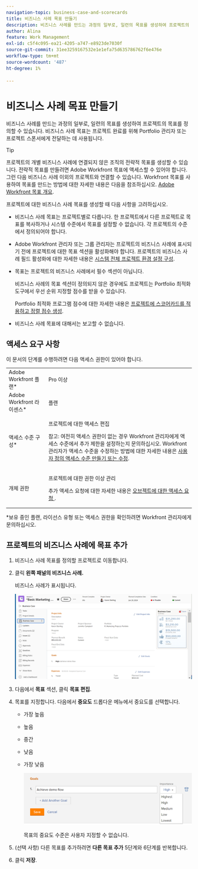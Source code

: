 ```yaml
---
navigation-topic: business-case-and-scorecards
title: 비즈니스 사례 목표 만들기
description: 비즈니스 사례를 만드는 과정의 일부로, 일련의 목표를 생성하여 프로젝트의 목표를 정의할 수 있습니다. 비즈니스 사례 목표는 프로젝트 완료를 위해 Portfolio 관리자 또는 프로젝트 스폰서에게 전달하는 데 사용됩니다.
author: Alina
feature: Work Management
exl-id: c5f4c095-ea21-4205-a747-e8923de7030f
source-git-commit: 31ee3259167532e1e1efa75d635786762f6e476e
workflow-type: tm+mt
source-wordcount: '487'
ht-degree: 1%

---
```


# 비즈니스 사례 목표 만들기

비즈니스 사례를 만드는 과정의 일부로, 일련의 목표를 생성하여 프로젝트의 목표를 정의할 수 있습니다. 비즈니스 사례 목표는 프로젝트 완료를 위해 Portfolio 관리자 또는 프로젝트 스폰서에게 전달하는 데 사용됩니다.

<!--
<p data-mc-conditions="QuicksilverOrClassic.Draft mode">(NOTE: below snippet: NWE only, not classic)</p>
-->

>[!TIP]
>
>프로젝트의 개별 비즈니스 사례에 연결되지 않은 조직의 전략적 목표를 생성할 수 있습니다. 전략적 목표를 만들려면 Adobe Workfront 목표에 액세스할 수 있어야 합니다. 그런 다음 비즈니스 사례 이외의 프로젝트와 연결할 수 있습니다. Workfront 목표를 사용하여 목표를 만드는 방법에 대한 자세한 내용은 다음을 참조하십시오. [Adobe Workfront 목표 개요](../../../workfront-goals/goal-management/wf-goals-overview.md).

프로젝트에 대한 비즈니스 사례 목표를 생성할 때 다음 사항을 고려하십시오.

* 비즈니스 사례 목표는 프로젝트별로 다릅니다. 한 프로젝트에서 다른 프로젝트로 목표를 복사하거나 시스템 수준에서 목표를 설정할 수 없습니다. 각 프로젝트의 수준에서 정의되어야 합니다.
* Adobe Workfront 관리자 또는 그룹 관리자는 프로젝트의 비즈니스 사례에 표시되기 전에 프로젝트에 대한 목표 섹션을 활성화해야 합니다. 프로젝트의 비즈니스 사례 필드 활성화에 대한 자세한 내용은 [시스템 전체 프로젝트 환경 설정 구성](../../../administration-and-setup/set-up-workfront/configure-system-defaults/set-project-preferences.md).

* 목표는 프로젝트의 비즈니스 사례에서 필수 섹션이 아닙니다.

  비즈니스 사례의 목표 섹션이 정의되지 않은 경우에도 프로젝트는 Portfolio 최적화 도구에서 우선 순위 지정할 점수를 받을 수 있습니다.

  Portfolio 최적화 프로그램 점수에 대한 자세한 내용은 [프로젝트에 스코어카드를 적용하고 정렬 점수 생성](../../../manage-work/projects/define-a-business-case/apply-scorecard-to-project-to-generate-alignment-score.md).

* 비즈니스 사례 목표에 대해서는 보고할 수 없습니다.

## 액세스 요구 사항

이 문서의 단계를 수행하려면 다음 액세스 권한이 있어야 합니다.

<table style="table-layout:auto"> 
 <col> 
 </col> 
 <col> 
 </col> 
 <tbody> 
  <tr> 
   <td role="rowheader">Adobe Workfront 플랜*</td> 
   <td> <p>Pro 이상</p> </td> 
  </tr> 
  <tr> 
   <td role="rowheader">Adobe Workfront 라이센스*</td> 
   <td> <p>플랜 </p> </td> 
  </tr> 
  <tr> 
   <td role="rowheader">액세스 수준 구성*</td> 
   <td> <p>프로젝트에 대한 액세스 편집</p> <p>참고: 여전히 액세스 권한이 없는 경우 Workfront 관리자에게 액세스 수준에서 추가 제한을 설정하는지 문의하십시오. Workfront 관리자가 액세스 수준을 수정하는 방법에 대한 자세한 내용은 <a href="../../../administration-and-setup/add-users/configure-and-grant-access/create-modify-access-levels.md" class="MCXref xref">사용자 정의 액세스 수준 만들기 또는 수정</a>.</p> </td> 
  </tr> 
  <tr> 
   <td role="rowheader">개체 권한</td> 
   <td> <p>프로젝트에 대한 권한 이상 관리</p> <p>추가 액세스 요청에 대한 자세한 내용은 <a href="../../../workfront-basics/grant-and-request-access-to-objects/request-access.md" class="MCXref xref">오브젝트에 대한 액세스 요청 </a>.</p> </td> 
  </tr> 
 </tbody> 
</table>

&#42;보유 중인 플랜, 라이선스 유형 또는 액세스 권한을 확인하려면 Workfront 관리자에게 문의하십시오.

## 프로젝트의 비즈니스 사례에 목표 추가

1. 비즈니스 사례 목표를 정의할 프로젝트로 이동합니다.
1. 클릭 **왼쪽 패널의 비즈니스 사례.**

   비즈니스 사례가 표시됩니다.

   ![](assets/business-case-page-info-goals-expenses-nwe-350x123.png)

1. 다음에서 **목표** 섹션, 클릭 **목표 편집**.

1. 목표를 지정합니다.
다음에서 **중요도** 드롭다운 메뉴에서 중요도를 선택합니다.

   * 가장 높음
   * 높음
   * 중간
   * 낮음
   * 가장 낮음

     ![](assets/g1-350x76.png)

     목표의 중요도 수준은 사용자 지정할 수 없습니다.

1. (선택 사항) 다른 목표를 추가하려면 **다른 목표 추가** 5단계와 6단계를 반복합니다.
1. 클릭 **저장**.
